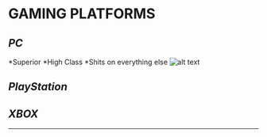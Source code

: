 # GAMING PLATFORMS
## ***PC***
*Superior 
*High Class
*Shits on everything else
![alt text](https://pbs.twimg.com/media/DmctzDlXsAAKXVB?format=jpg&name=medium)
## ***PlayStation***
## ***XBOX***

-------------------------

